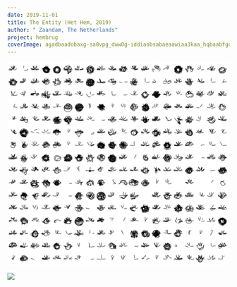 ```yaml
---
date: 2019-11-01
title: The Entity (Het Hem, 2019)
author: " Zaandam, The Netherlands"
project: hembrug
coverImage: agadbaadobaxg-sa0vpg_dww0g-iddiaobsabaeaawiaa3kaa_hqbaabfgq_3830_1280x951.jpg
---
```

![](agadbaad3raxg-sa0vmvmty39vsrmecishoabaeaawiaa3kaa4fxawabfgq_3837_1280x1173.jpg)

![](shock_forest_group_het_hem_1219low_res_016.jpg)